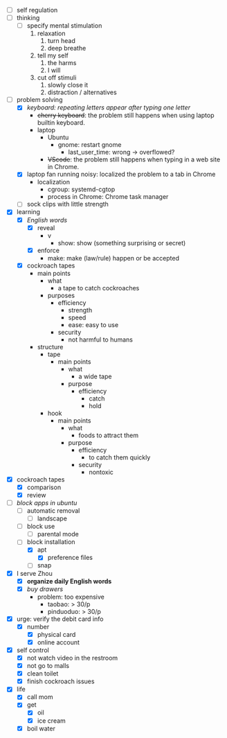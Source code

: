 - [ ] self regulation
- [ ] thinking
    - [ ] specify mental stimulation
        1. relaxation
            1. turn head
            2. deep breathe
        2. tell my self
            1. the harms
            2. I will
        3. cut off stimuli
            1. slowly close it
            2. distraction / alternatives
- [ ] problem solving
    - [x] *keyboard: repeating letters appear after typing one letter*
        - ~~cherry keyboard~~: the problem still happens when using laptop builtin keyboard.
        - laptop
            - Ubuntu
                - gnome: restart gnome
                    - last_user_time: wrong -> overflowed?
            - ~~VScode~~: the problem still happens when typing in a web site in Chrome. 
    - [x] laptop fan running noisy: localized the problem to a tab in Chrome
        - localization
            - cgroup: systemd-cgtop
            - process in Chrome: Chrome task manager
    - [ ] sock clips with little strength
- [x] learning
    - [x] *English words*
        - [x] reveal
            - v
                - show: show (something surprising or secret)
        - [x] enforce
            - make: make (law/rule) happen or be accepted
    - [x] cockroach tapes
        - main points
            - what
                - a tape to catch cockroaches
            - purposes
                - efficiency
                    - strength
                    - speed
                    - ease: easy to use
                - security
                    - not harmful to humans
        - structure
            - tape
                - main points
                    - what
                        - a wide tape
                    - purpose
                        - efficiency
                            - catch
                            - hold
            - hook
                - main points
                    - what
                        - foods to attract them
                    - purpose
                        - efficiency
                            - to catch them quickly
                        - security
                            - nontoxic
- [x] cockroach tapes
    - [x] comparison
    - [x] review
- [ ] *block apps in ubuntu*
    - [ ] automatic removal
        - [ ] landscape
    - [ ] block use
        - [ ] parental mode
    - [ ] block installation
        - [x] apt 
            - [x] preference files
        - [ ] snap
- [x] I serve Zhou
    - [x] **organize daily English words**
    - [x] *buy drawers*
        - problem: too expensive
            - taobao: > 30/p
            - pinduoduo: > 30/p
- [x] urge: verify the debit card info
    - [x] number
        - [x] physical card
        - [x] online account
- [x] self control
    - [x] not watch video in the restroom
    - [x] not go to malls
    - [x] clean toilet
    - [x] finish cockroach issues
- [x] life
    - [x] call mom
    - [x] get 
        - [x] oil
        - [x] ice cream
    - [x] boil water